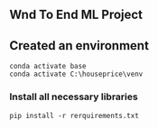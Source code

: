 ## Wnd To End ML Project

## Created an environment 
```
conda activate base
conda activate C:\houseprice\venv
```

### Install all necessary libraries 
```
pip install -r rerquirements.txt
```